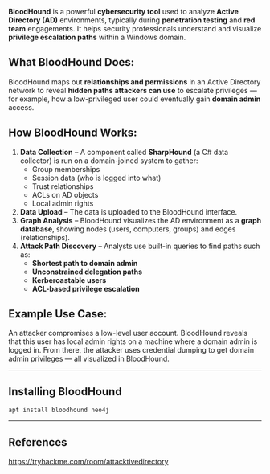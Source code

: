 **BloodHound** is a powerful **cybersecurity tool** used to analyze **Active Directory (AD)** environments, typically during **penetration testing** and **red team** engagements. It helps security professionals understand and visualize **privilege escalation paths** within a Windows domain.

## What BloodHound Does:

BloodHound maps out **relationships and permissions** in an Active Directory network to reveal **hidden paths attackers can use** to escalate privileges — for example, how a low-privileged user could eventually gain **domain admin** access.


## How BloodHound Works:

1. **Data Collection** – A component called **SharpHound** (a C# data collector) is run on a domain-joined system to gather:
    - Group memberships
    - Session data (who is logged into what)
    - Trust relationships
    - ACLs on AD objects
    - Local admin rights
2. **Data Upload** – The data is uploaded to the BloodHound interface.
3. **Graph Analysis** – BloodHound visualizes the AD environment as a **graph database**, showing nodes (users, computers, groups) and edges (relationships).
4. **Attack Path Discovery** – Analysts use built-in queries to find paths such as:
    - **Shortest path to domain admin**
    - **Unconstrained delegation paths**
    - **Kerberoastable users**
    - **ACL-based privilege escalation**


## Example Use Case:

An attacker compromises a low-level user account. BloodHound reveals that this user has local admin rights on a machine where a domain admin is logged in. From there, the attacker uses credential dumping to get domain admin privileges — all visualized in BloodHound.


---

## Installing BloodHound

```
apt install bloodhound neo4j
```

---

## References

https://tryhackme.com/room/attacktivedirectory